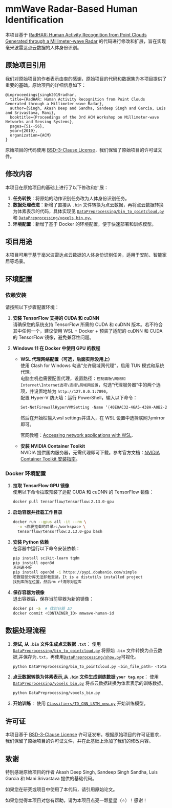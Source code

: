 # mmWave Radar-Based Human Identification

本项目基于 [RadHAR: Human Activity Recognition from Point Clouds Generated through a Millimeter-wave Radar](https://dl.acm.org/citation.cfm?id=3356768) 的代码进行修改和扩展，旨在实现毫米波雷达点云数据的人体身份识别。

## 原始项目引用

我们对原始项目的作者表示由衷的感谢，原始项目的代码和数据集为本项目提供了重要的基础。原始项目的详细信息如下：

```
@inproceedings{singh2019radhar,
  title={RadHAR: Human Activity Recognition from Point Clouds Generated through a Millimeter-wave Radar},
  author={Singh, Akash Deep and Sandha, Sandeep Singh and Garcia, Luis and Srivastava, Mani},
  booktitle={Proceedings of the 3rd ACM Workshop on Millimeter-wave Networks and Sensing Systems},
  pages={51--56},
  year={2019},
  organization={ACM}
}
```

原始项目的代码使用 [BSD-3-Clause License](LICENSE)，我们保留了原始项目的许可证文件。

## 修改内容

本项目在原始项目的基础上进行了以下修改和扩展：

1. **任务转换**：将原始的动作识别任务改为人体身份识别任务。
2. **数据处理改进**：新增了直接从 `.bin` 文件转换为点云数据，再将点云数据转换为体素表示的代码，具体实现见 [`DataPreprocessing/bin_to_pointcloud.py`](DataPreprocessing/bin_to_pointcloud.py) 和 [`DataPreprocessing/voxels bin.py`](DataPreprocessing/voxels%20bin.py)。
3. **环境配置**：新增了基于 Docker 的环境配置，便于快速部署和训练模型。

## 项目用途

本项目可用于基于毫米波雷达点云数据的人体身份识别任务，适用于安防、智能家居等场景。

## 环境配置

### 依赖安装

请按照以下步骤配置环境：

1. **安装 TensorFlow 支持的 CUDA 和 cuDNN**  
   请确保您的系统支持 TensorFlow 所需的 CUDA 和 cuDNN 版本。若不符合其中任何一个，建议使用 WSL + Docker + 预装了适配的 cuDNN 和 CUDA 的 TensorFlow 镜像，避免兼容性问题。

2. **Windows 11 在 Docker 中使用 GPU 的教程**  
   - **WSL 代理网络配置（可选，后面实际没用上）**  
     使用 Clash for Windows 勾选“允许局域网代理”，启用 TUN 模式和系统代理。  
     电脑主机也需要配置代理，设置路径：`控制面板\网络和 Internet\Internet选项\连接\局域网设置`，勾选“代理服务器”中的两个选项，并设置地址为 `http://127.0.0.1:7890`。  
     配置 Hyper-V 防火墙：运行 PowerShell，输入以下命令：  
     ```powershell
     Set-NetFirewallHyperVVMSetting -Name ‘{40E0AC32-46A5-438A-A0B2-2B479E8F2E90}’ -DefaultInboundAction Allow
     ```
     然后在开始栏输入wsl settings并进入，在 WSL 设置中选择联网为mirror即可。
    
      官网教程：[Accessing network applications with WSL](https://learn.microsoft.com/en-us/windows/wsl/networking).
   - **安装 NVIDIA Container Toolkit**  
     NVIDIA 提供国内服务器，无需代理即可下载。参考官方文档：[NVIDIA Container Toolkit 安装指南](https://docs.nvidia.com/datacenter/cloud-native/container-toolkit/latest/install-guide.html)。

     
### Docker 环境配置

 1. **拉取 TensorFlow GPU 镜像**  
    使用以下命令拉取预装了适配 CUDA 和 cuDNN 的 TensorFlow 镜像：
    ```bash
    docker pull tensorflow/tensorflow:2.13.0-gpu
    ```

 2. **启动容器并挂载工作目录**  
    ```bash
    docker run --gpus all -it --rm \
      -v <你要挂载的目录>:/workspace \
      tensorflow/tensorflow:2.13.0-gpu bash
    ```

 3. **安装 Python 依赖**  
    在容器中运行以下命令安装依赖：
    ```bash
    pip install scikit-learn tqdm
    pip install open3d
    若网速不好
    pip install open3d -i https://pypi.doubanio.com/simple
    若报错部分库无法卸载重装，It is a distutils installed project 
    找到库所在位置，然后rm rf清除对应库
    ```

 4. **保存容器为镜像**  
      退出容器后，保存当前容器为新的镜像：
      ```bash
      docker ps -a  # 找到容器 ID
      docker commit <CONTAINER_ID> mmwave-human-id
      ```




## 数据处理流程

1. **测试, 从 `.bin` 文件生成点云数据 `.txt`**：
   使用 [`DataPreprocessing/bin_to_pointcloud.py`](DataPreprocessing/bin_to_pointcloud.py) 将原始 `.bin` 文件转换为点云数据,并保存为`.txt`，再使用[`DataPreprocessing/show.py`](DataPreprocessing/show.py)可视化。
   ```bash
   python DataPreprocessing/bin_to_pointcloud.py <bin_file_path> <total_frames>
   ```

2. **点云数据转换为体素表示,从 `.bin` 文件生成训练数据 `your tag.npz`**：
   使用 [`DataPreprocessing/voxels bin.py`](DataPreprocessing/voxels%20bin.py) 将点云数据转换为体素表示的训练数据。
   ```bash
   python DataPreprocessing/voxels_bin.py
   ```

3. **开始训练**：
   使用 [`Classifiers/TD_CNN_LSTM_new.py`](Classifiers/TD_CNN_LSTM_new.py) 开始训练模型。

## 许可证

本项目基于 [BSD-3-Clause License](LICENSE) 许可证发布。根据原始项目的许可证要求，我们保留了原始项目的许可证文件，并在此基础上添加了我们的修改内容。

## 致谢

特别感谢原始项目的作者 Akash Deep Singh, Sandeep Singh Sandha, Luis Garcia 和 Mani Srivastava 提供的基础代码。

如果您在研究或项目中使用了本代码，请引用原始论文。

如果您觉得本项目对您有帮助，请为本项目点亮一颗星星（⭐）！感谢！
